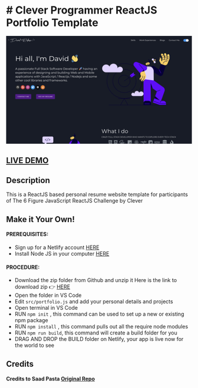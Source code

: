 # # Clever Programmer ReactJS Portfolio Template

![ReactJS Resume Website Template](portfolio.png?raw=true 'ReactJS Resume Website Template')

## <a href="https://pensive-golick-762a4c.netlify.app" target="_blank">LIVE DEMO</a>

## Description

This is a ReactJS based personal resume website template for participants of The 6 Figure JavaScript ReactJS Challenge by Clever

## Make it Your Own!

#### PREREQUISITES:

- Sign up for a Netlify account <a href='https://www.netlify.com'>HERE</a>
- Install Node JS in your computer <a href='https://nodejs.org/en/'>HERE</a>

#### PROCEDURE:

- Download the zip folder from Github and unzip it
  Here is the link to download zip 👉
  <a href='https://github.com/CleverProgrammers/portfolio-react-cp/archive/master.zip'>HERE</a>
- Open the folder in VS Code
- Edit <code>src/portfolio.js</code> and add your personal details and projects
- Open terminal in VS Code
- RUN <code>npm init</code> , this command can be used to set up a new or existing npm package
- RUN <code>npm install</code> , this command pulls out all the require node modules
- RUN <code>npm run build</code>, this command will create a build folder for you
- DRAG AND DROP the BUILD folder on Netlify, your app is live now for the world to see

## Credits

#### Credits to Saad Pasta <a href='https://github.com/saadpasta/developerFolio'>Original Repo</a>
